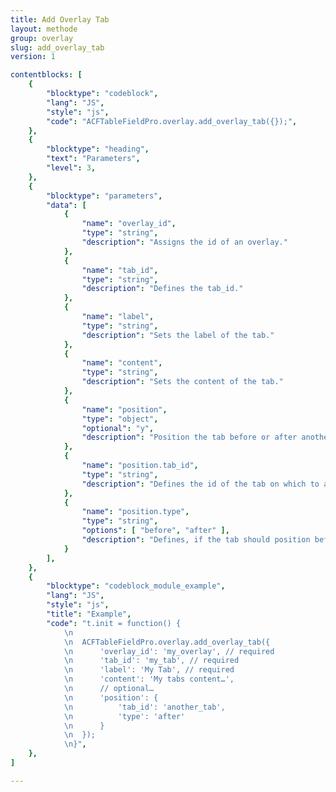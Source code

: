 ```yaml
---
title: Add Overlay Tab
layout: methode
group: overlay
slug: add_overlay_tab
version: 1

contentblocks: [
	{
		"blocktype": "codeblock",
		"lang": "JS",
		"style": "js",
		"code": "ACFTableFieldPro.overlay.add_overlay_tab({});",
	},
	{
		"blocktype": "heading",
		"text": "Parameters",
		"level": 3,
	},
	{
		"blocktype": "parameters",
		"data": [
			{
				"name": "overlay_id",
				"type": "string",
				"description": "Assigns the id of an overlay."
			},
			{
				"name": "tab_id",
				"type": "string",
				"description": "Defines the tab_id."
			},
			{
				"name": "label",
				"type": "string",
				"description": "Sets the label of the tab."
			},
			{
				"name": "content",
				"type": "string",
				"description": "Sets the content of the tab."
			},
			{
				"name": "position",
				"type": "object",
				"optional": "y",
				"description": "Position the tab before or after another tab."
			},
			{
				"name": "position.tab_id",
				"type": "string",
				"description": "Defines the id of the tab on which to align."
			},
			{
				"name": "position.type",
				"type": "string",
				"options": [ "before", "after" ],
				"description": "Defines, if the tab should position before or after the other tab."
			}
		],
	},
	{
		"blocktype": "codeblock_module_example",
		"lang": "JS",
		"style": "js",
		"title": "Example",
		"code": "t.init = function() {
			\n
			\n	ACFTableFieldPro.overlay.add_overlay_tab({
			\n		'overlay_id': 'my_overlay', // required
			\n		'tab_id': 'my_tab', // required
			\n		'label': 'My Tab', // required
			\n		'content': 'My tabs content…',
			\n		// optional…
			\n		'position': {
			\n			'tab_id': 'another_tab',
			\n			'type': 'after'
			\n		}
			\n	});
			\n}",
	},
]

---
```

